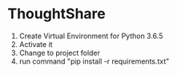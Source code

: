 # ThoughtShare
1. Create Virtual Environment for Python 3.6.5
2. Activate it
3. Change to project folder
4. run command "pip install -r requirements.txt"
